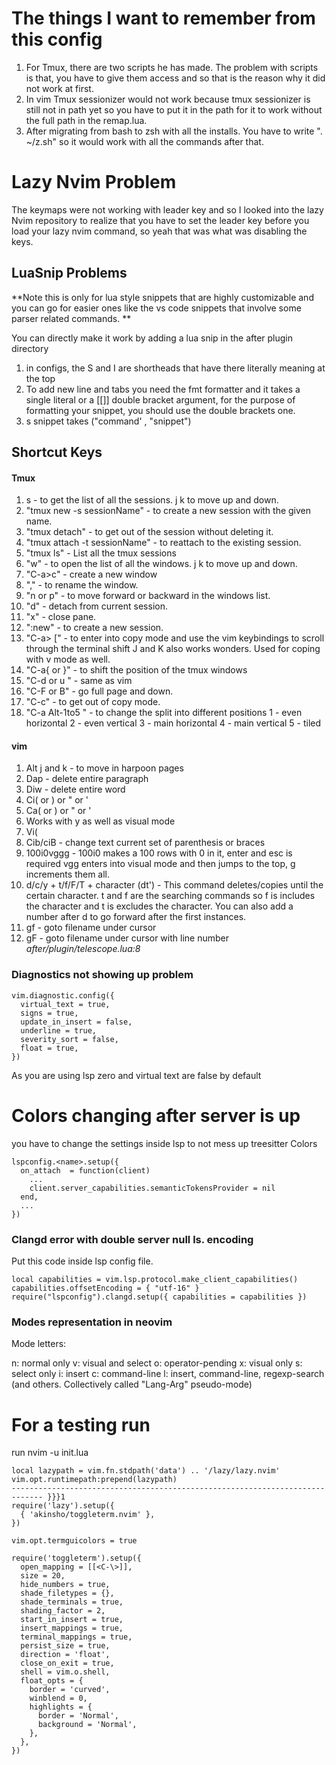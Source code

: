 # The things I want to remember from this config

1. For Tmux, there are two scripts he has made. The problem with scripts is that, you have to give them access and so that is the reason why it did not work at first. 
2. In vim Tmux sessionizer would not work because tmux sessionizer is still not in path yet so you have to put it in the path for it to work without the full path in the remap.lua.
3. After migrating from bash to zsh with all the installs. You have to write ". ~/z.sh" so it would work with all the commands after that. 


# Lazy Nvim Problem
The keymaps were not working with leader key and so I looked into the lazy Nvim
repository to realize that you have to set the leader key before you load your
lazy nvim command, so yeah that was what was disabling the keys. 


## LuaSnip Problems

**Note this is only for lua style snippets that are highly customizable and you can go for easier ones like the vs code snippets that involve some parser related commands. **

You can directly make it work by adding a lua snip in the after plugin directory

1. in configs, the S and I are shortheads that have there literally meaning at the top
2. To add new line and tabs you need the fmt formatter and it takes a single literal or a [[]] double bracket argument, for the purpose of formatting your snippet, you should use the double brackets one. 
3. s  snippet takes ("command' , "snippet")

## Shortcut Keys
#### Tmux
1. <C-a>s - to get the list of all the sessions. j k to move up and down.
2. "tmux  new -s sessionName" - to create a new session with the given name.
3. "tmux detach" - to get out of the session without deleting it.
4. "tmux attach -t sessionName" - to reattach to the existing session.
5. "tmux ls" - List all the tmux sessions
6. "<C-a>w" - to open the list of all the windows. j k to move up and down.
7. "C-a>c" - create a new window
8. "<C-a>," - to rename the window.
9. "<C-a>n or p" - to move forward or backward in the windows list. 
10. "<C-a>d" - detach from current session.
11. "<C-a>x" - close pane.
12. "<C-a>:new" - to create a new session.
13. "C-a> [" - to enter into copy mode and use the vim keybindings to scroll through the terminal shift J and K also works wonders. Used for coping with v mode as well.
14. "C-a{ or }" - to shift the position of the tmux windows
15. "C-d or u " - same as vim
16. "C-F or B" - go full page and down.
17. "C-c" - to get out of copy mode.
18. "C-a Alt-1to5 " - to change the split into different positions
            1 - even horizontal
            2 - even vertical
            3 - main horizontal
            4 - main vertical
            5 - tiled

#### vim
1. Alt j and k - to move in harpoon pages
2. Dap - delete entire paragraph
3. Diw - delete entire word
4. Ci( or ) or " or '
5. Ca( or ) or " or '
6. Works with y as well as visual mode 
7. Vi(
8. Cib/ciB - change text current set of parenthesis or braces
9. 100i0<enter><esc>vggg<C-a> - 100i0 makes a 100 rows with 0 in it, enter and esc is required
vgg enters into visual mode and then jumps to the top, g<c-a> increments them all. 
10. d/c/y + t/f/F/T + character (dt') - This command deletes/copies until the certain
character. t and f are the searching commands so f is includes the character 
and t is excludes the character. You can also add a number after d
to go forward after the first instances. 
11. gf - goto filename under cursor
12. gF - goto filename under cursor with line number *after/plugin/telescope.lua:8*


### Diagnostics not showing up problem 
```
vim.diagnostic.config({
  virtual_text = true,
  signs = true,
  update_in_insert = false,
  underline = true,
  severity_sort = false,
  float = true,
})
```
As you are using lsp zero and virtual text are false by default 

# Colors changing after server is up
you have to change the settings inside lsp to not mess up treesitter Colors
```
lspconfig.<name>.setup({
  on_attach  = function(client) 
    ...
    client.server_capabilities.semanticTokensProvider = nil
  end,
  ...
})
```

### Clangd error with double server null ls. encoding
Put this code inside lsp config file. 
```
local capabilities = vim.lsp.protocol.make_client_capabilities()
capabilities.offsetEncoding = { "utf-16" }
require("lspconfig").clangd.setup({ capabilities = capabilities })
```

### Modes representation in neovim
Mode letters:

n: normal only
v: visual and select
o: operator-pending
x: visual only
s: select only
i: insert
c: command-line
l: insert, command-line, regexp-search (and others. Collectively called "Lang-Arg" pseudo-mode)

# For a testing run
run nvim -u init.lua
```
local lazypath = vim.fn.stdpath('data') .. '/lazy/lazy.nvim'
vim.opt.runtimepath:prepend(lazypath)
----------------------------------------------------------------------------- }}}1
require('lazy').setup({
  { 'akinsho/toggleterm.nvim' },
})

vim.opt.termguicolors = true

require('toggleterm').setup({
  open_mapping = [[<C-\>]],
  size = 20,
  hide_numbers = true,
  shade_filetypes = {},
  shade_terminals = true,
  shading_factor = 2,
  start_in_insert = true,
  insert_mappings = true,
  terminal_mappings = true,
  persist_size = true,
  direction = 'float',
  close_on_exit = true,
  shell = vim.o.shell,
  float_opts = {
    border = 'curved',
    winblend = 0,
    highlights = {
      border = 'Normal',
      background = 'Normal',
    },
  },
})
```

